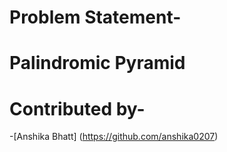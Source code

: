 # Problem Statement-
# Palindromic Pyramid

# Contributed by-

-[Anshika Bhatt] (https://github.com/anshika0207)

